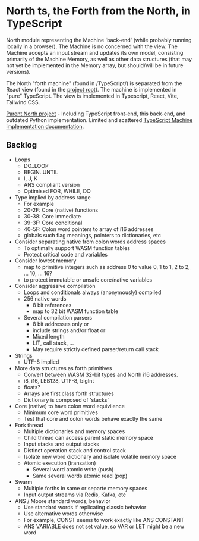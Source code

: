 # North ts, the Forth from the North, in TypeScript

North module representing the Machine 'back-end' (while probably running locally in a browser).
The Machine is no concerned with the view.
The Machine accepts an input stream and updates its own model, consisting primarily of the Machine Memory,
as well as other data structures
(that may not yet be implemented in the Memory array, but should/will be in future versions).

The North "forth machine" (found in /TypeScript/)
is separated from the React view (found in the [project root](../README.md)).
The machine is implemented in "pure" TypeScript.
The view is implemented in Typescript, React, Vite, Tailwind CSS.

[Parent North project](../README.md) - Including TypeScript front-end, this back-end, and outdated Python implementation.
Limited and scattered [TypeScript Machine implementation documentation](TypeScript/docs/README.md).

## Backlog

- Loops
  - DO..LOOP
  - BEGIN..UNTIL
  - I, J, K
  - ANS compliant version
  - Optimised FOR, WHILE, DO
- Type implied by address range
  - For example
  - 20-2F: Core (native) functions
  - 30-38: Core immediate
  - 39-3F: Core conditional
  - 40-5F: Colon word pointers to array of i16 addresses
  - globals such flag meanings, pointers to dictionaries, etc
- Consider separating native from colon words address spaces
  - To optimally support WASM function tables
  - Protect critical code and variables
- Consider lowest memory
  - map to primitive integers such as address 0 to value 0, 1 to 1, 2 to 2, ... 10, ... 16?
  - to protect immutable or unsafe core/native variables
- Consider aggressive compilation
  - Loops and conditionals always (anonymously) compiled
  - 256 native words
    - 8 bit references
    - map to 32 bit WASM function table
  - Several compilation parsers
    - 8 bit addresses only or
    - include strings and/or float or
    - Mixed length
    - LIT, call stack, ...
    - May require strictly defined parser/return call stack
- Strings
  - UTF-8 implied
- More data structures as forth primitives
  - Convert between WASM 32-bit types and North i16 addresses.
  - i8, i16, LEB128, UTF-8, bigInt
  - floats?
  - Arrays are first class forth structures
  - Dictionary is composed of 'stacks'
- Core (native) to have colon word equivilence
  - Minimum core word primitives
  - Test that core and colon words behave exactly the same
- Fork thread
  - Multiple dictionaries and memory spaces
  - Child thread can access parent static memory space
  - Input stacks and output stacks
  - Distinct operation stack and control stack
  - Isolate new word dictionary and isolate volatile memory space
  - Atomic execution (transation)
    - Several word atomic write (push)
    - Same several words atomic read (pop)
- Swarm
  - Multiple forths in same or separte memory spaces
  - Input output streams via Redis, Kafka, etc
- ANS / Moore standard words, behavior
  - Use standard words if replicating classic behavior
  - Use alternative words otherwise
  - For example, CONST seems to work exactly like ANS CONSTANT
  - ANS VARIABLE does not set value, so VAR or LET might be a new word
